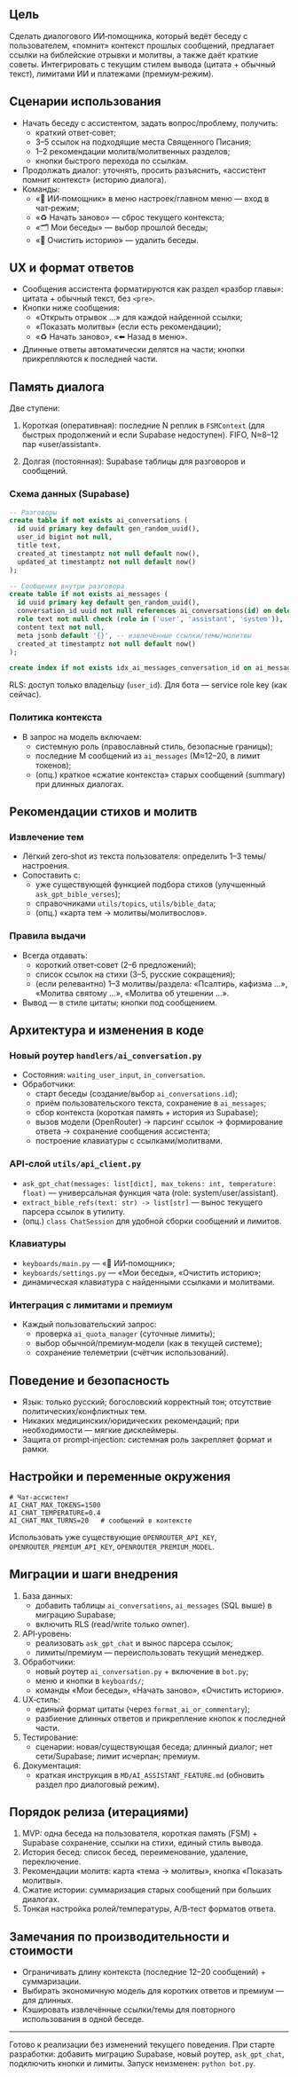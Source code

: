 ## Цель

Сделать диалогового ИИ‑помощника, который ведёт беседу с пользователем, «помнит» контекст прошлых сообщений, предлагает ссылки на библейские отрывки и молитвы, а также даёт краткие советы. Интегрировать с текущим стилем вывода (цитата + обычный текст), лимитами ИИ и платежами (премиум‑режим).

## Сценарии использования

- Начать беседу с ассистентом, задать вопрос/проблему, получить:
  - краткий ответ‑совет;
  - 3–5 ссылок на подходящие места Священного Писания;
  - 1–2 рекомендации молитв/молитвенных разделов;
  - кнопки быстрого перехода по ссылкам.
- Продолжать диалог: уточнять, просить разъяснить, «ассистент помнит контекст» (историю диалога).
- Команды:
  - «🤖 ИИ‑помощник» в меню настроек/главном меню — вход в чат‑режим;
  - «♻️ Начать заново» — сброс текущего контекста;
  - «🗂 Мои беседы» — выбор прошлой беседы;
  - «🧹 Очистить историю» — удалить беседы.

## UX и формат ответов

- Сообщения ассистента форматируются как раздел «разбор главы»: цитата + обычный текст, без `<pre>`.
- Кнопки ниже сообщения:
  - «Открыть отрывок …» для каждой найденной ссылки;
  - «Показать молитвы» (если есть рекомендации);
  - «♻️ Начать заново», «⬅️ Назад в меню».
- Длинные ответы автоматически делятся на части; кнопки прикрепляются к последней части.

## Память диалога

Две ступени:

1) Короткая (оперативная): последние N реплик в `FSMContext` (для быстрых продолжений и если Supabase недоступен). FIFO, N≈8–12 пар «user/assistant».

2) Долгая (постоянная): Supabase таблицы для разговоров и сообщений.

### Схема данных (Supabase)

```sql
-- Разговоры
create table if not exists ai_conversations (
  id uuid primary key default gen_random_uuid(),
  user_id bigint not null,
  title text,
  created_at timestamptz not null default now(),
  updated_at timestamptz not null default now()
);

-- Сообщения внутри разговора
create table if not exists ai_messages (
  id uuid primary key default gen_random_uuid(),
  conversation_id uuid not null references ai_conversations(id) on delete cascade,
  role text not null check (role in ('user', 'assistant', 'system')),
  content text not null,
  meta jsonb default '{}', -- извлечённые ссылки/темы/молитвы
  created_at timestamptz not null default now()
);

create index if not exists idx_ai_messages_conversation_id on ai_messages(conversation_id);
```

RLS: доступ только владельцу (`user_id`). Для бота — service role key (как сейчас).

### Политика контекста

- В запрос на модель включаем:
  - системную роль (православный стиль, безопасные границы);
  - последние M сообщений из `ai_messages` (M≈12–20, в лимит токенов);
  - (опц.) краткое «сжатие контекста» старых сообщений (summary) при длинных диалогах.

## Рекомендации стихов и молитв

### Извлечение тем

- Лёгкий zero‑shot из текста пользователя: определить 1–3 темы/настроения.
- Сопоставить с:
  - уже существующей функцией подбора стихов (улучшенный `ask_gpt_bible_verses`);
  - справочниками `utils/topics`, `utils/bible_data`;
  - (опц.) «карта тем → молитвы/молитвослов».

### Правила выдачи

- Всегда отдавать:
  - короткий ответ‑совет (2–6 предложений);
  - список ссылок на стихи (3–5, русские сокращения);
  - (если релевантно) 1–3 молитвы/раздела: «Псалтирь, кафизма …», «Молитва святому …», «Молитва об утешении …».
- Вывод — в стиле цитаты; кнопки под сообщением.

## Архитектура и изменения в коде

### Новый роутер `handlers/ai_conversation.py`

- Состояния: `waiting_user_input`, `in_conversation`.
- Обработчики:
  - старт беседы (создание/выбор `ai_conversations.id`);
  - приём пользовательского текста, сохранение в `ai_messages`;
  - сбор контекста (короткая память + история из Supabase);
  - вызов модели (OpenRouter) → парсинг ссылок → формирование ответа → сохранение сообщения ассистента;
  - построение клавиатуры с ссылками/молитвами.

### API‑слой `utils/api_client.py`

- `ask_gpt_chat(messages: list[dict], max_tokens: int, temperature: float)` — универсальная функция чата (role: system/user/assistant).
- `extract_bible_refs(text: str) -> list[str]` — вынос текущего парсера ссылок в утилиту.
- (опц.) `class ChatSession` для удобной сборки сообщений и лимитов.

### Клавиатуры

- `keyboards/main.py` — «🤖 ИИ‑помощник»;
- `keyboards/settings.py` — «Мои беседы», «Очистить историю»;
- динамическая клавиатура с найденными ссылками и молитвами.

### Интеграция с лимитами и премиум

- Каждый пользовательский запрос:
  - проверка `ai_quota_manager` (суточные лимиты);
  - выбор обычной/премиум‑модели (как в текущей системе);
  - сохранение телеметрии (счётчик использований).

## Поведение и безопасность

- Язык: только русский; богословский корректный тон; отсутствие политических/конфликтных тем.
- Никаких медицинских/юридических рекомендаций; при необходимости — мягкие дисклеймеры.
- Защита от prompt‑injection: системная роль закрепляет формат и рамки.

## Настройки и переменные окружения

```env
# Чат‑ассистент
AI_CHAT_MAX_TOKENS=1500
AI_CHAT_TEMPERATURE=0.4
AI_CHAT_MAX_TURNS=20   # сообщений в контексте
```

Использовать уже существующие `OPENROUTER_API_KEY`, `OPENROUTER_PREMIUM_API_KEY`, `OPENROUTER_PREMIUM_MODEL`.

## Миграции и шаги внедрения

1) База данных:
   - добавить таблицы `ai_conversations`, `ai_messages` (SQL выше) в миграцию Supabase;
   - включить RLS (read/write только owner).
2) API‑уровень:
   - реализовать `ask_gpt_chat` и вынос парсера ссылок;
   - лимиты/премиум — переиспользовать текущий менеджер.
3) Обработчики:
   - новый роутер `ai_conversation.py` + включение в `bot.py`;
   - меню и кнопки в `keyboards/`;
   - команды «Мои беседы», «Начать заново», «Очистить историю».
4) UX‑стиль:
   - единый формат цитаты (через `format_ai_or_commentary`);
   - разбиение длинных ответов и прикрепление кнопок к последней части.
5) Тестирование:
   - сценарии: новая/существующая беседа; длинный диалог; нет сети/Supabase; лимит исчерпан; премиум.
6) Документация:
   - краткая инструкция в `MD/AI_ASSISTANT_FEATURE.md` (обновить раздел про диалоговый режим).

## Порядок релиза (итерациями)

1) MVP: одна беседа на пользователя, короткая память (FSM) + Supabase сохранение, ссылки на стихи, единый стиль вывода.
2) История бесед: список бесед, переименование, удаление, переключение.
3) Рекомендации молитв: карта «тема → молитвы», кнопка «Показать молитвы».
4) Сжатие истории: суммаризация старых сообщений при больших диалогах.
5) Тонкая настройка ролей/температуры, A/B‑тест форматов ответа.

## Замечания по производительности и стоимости

- Ограничивать длину контекста (последние 12–20 сообщений) + суммаризации.
- Выбирать экономичную модель для коротких ответов и премиум — для длинных.
- Кэшировать извлечённые ссылки/темы для повторного использования в одной беседе.

---

Готово к реализации без изменений текущего поведения. При старте разработки: добавить миграцию Supabase, новый роутер, `ask_gpt_chat`, подключить кнопки и лимиты. Запуск неизменен: `python bot.py`.


